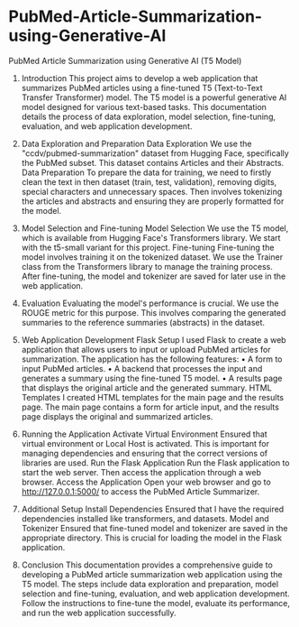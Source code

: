 # PubMed-Article-Summarization-using-Generative-AI

PubMed Article Summarization using Generative AI (T5 Model)

1. Introduction
This project aims to develop a web application that summarizes PubMed articles using a fine-tuned T5 (Text-to-Text Transfer Transformer) model. The T5 model is a powerful generative AI model designed for various text-based tasks. This documentation details the process of data exploration, model selection, fine-tuning, evaluation, and web application development.

3. Data Exploration and Preparation
Data Exploration
We use the "ccdv/pubmed-summarization" dataset from Hugging Face, specifically the PubMed subset. This dataset contains Articles and their Abstracts.
Data Preparation
To prepare the data for training, we need to firstly clean the text in then dataset (train, test, validation), removing digits, special characters and unnecessary spaces. Then involves tokenizing the articles and abstracts and ensuring they are properly formatted for the model.

5. Model Selection and Fine-tuning
Model Selection
We use the T5 model, which is available from Hugging Face's Transformers library. We start with the t5-small variant for this project.
Fine-tuning
Fine-tuning the model involves training it on the tokenized dataset. We use the Trainer class from the Transformers library to manage the training process. After fine-tuning, the model and tokenizer are saved for later use in the web application.

7. Evaluation
Evaluating the model's performance is crucial. We use the ROUGE metric for this purpose. This involves comparing the generated summaries to the reference summaries (abstracts) in the dataset.

9. Web Application Development
Flask Setup
I used Flask to create a web application that allows users to input or upload PubMed articles for summarization. The application has the following features:
•	A form to input PubMed articles.
•	A backend that processes the input and generates a summary using the fine-tuned T5 model.
•	A results page that displays the original article and the generated summary.
HTML Templates
I created HTML templates for the main page and the results page. The main page contains a form for article input, and the results page displays the original and summarized articles.

11. Running the Application
Activate Virtual Environment
Ensured that virtual environment or Local Host is activated. This is important for managing dependencies and ensuring that the correct versions of libraries are used.
Run the Flask Application
Run the Flask application to start the web server. Then access the application through a web browser.
Access the Application
Open your web browser and go to http://127.0.0.1:5000/ to access the PubMed Article Summarizer.

13. Additional Setup
Install Dependencies
Ensured that I have the required dependencies installed like transformers, and datasets.
Model and Tokenizer
Ensured that fine-tuned model and tokenizer are saved in the appropriate directory. This is crucial for loading the model in the Flask application.

15. Conclusion
This documentation provides a comprehensive guide to developing a PubMed article summarization web application using the T5 model. The steps include data exploration and preparation, model selection and fine-tuning, evaluation, and web application development. Follow the instructions to fine-tune the model, evaluate its performance, and run the web application successfully.
